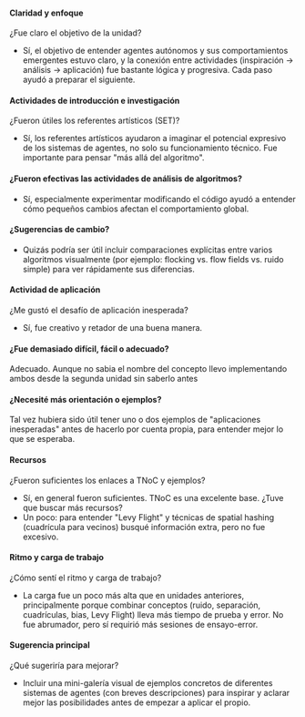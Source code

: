#### Claridad y enfoque
¿Fue claro el objetivo de la unidad?
* Sí, el objetivo de entender agentes autónomos y sus comportamientos emergentes estuvo claro, y la conexión entre actividades (inspiración → análisis → aplicación) fue bastante lógica y progresiva. Cada paso ayudó a preparar el siguiente.

#### Actividades de introducción e investigación
¿Fueron útiles los referentes artísticos (SET)?
* Sí, los referentes artísticos ayudaron a imaginar el potencial expresivo de los sistemas de agentes, no solo su funcionamiento técnico. Fue importante para pensar "más allá del algoritmo".

#### ¿Fueron efectivas las actividades de análisis de algoritmos?
* Sí, especialmente experimentar modificando el código ayudó a entender cómo pequeños cambios afectan el comportamiento global.

#### ¿Sugerencias de cambio?
* Quizás podría ser útil incluir comparaciones explícitas entre varios algoritmos visualmente (por ejemplo: flocking vs. flow fields vs. ruido simple) para ver rápidamente sus diferencias.

#### Actividad de aplicación
¿Me gustó el desafío de aplicación inesperada?
* Sí, fue creativo y retador de una buena manera.

#### ¿Fue demasiado difícil, fácil o adecuado?
Adecuado. Aunque no sabia el nombre del concepto llevo implementando ambos desde la segunda unidad sin saberlo antes

#### ¿Necesité más orientación o ejemplos?
Tal vez hubiera sido útil tener uno o dos ejemplos de "aplicaciones inesperadas" antes de hacerlo por cuenta propia, para entender mejor lo que se esperaba.

#### Recursos
¿Fueron suficientes los enlaces a TNoC y ejemplos?
* Sí, en general fueron suficientes. TNoC es una excelente base.
¿Tuve que buscar más recursos?
* Un poco: para entender "Levy Flight" y técnicas de spatial hashing (cuadrícula para vecinos) busqué información extra, pero no fue excesivo.

#### Ritmo y carga de trabajo
¿Cómo sentí el ritmo y carga de trabajo?
* La carga fue un poco más alta que en unidades anteriores, principalmente porque combinar conceptos (ruido, separación, cuadrículas, bias, Levy Flight) lleva más tiempo de prueba y error.
No fue abrumador, pero sí requirió más sesiones de ensayo-error.

#### Sugerencia principal
¿Qué sugeriría para mejorar?
* Incluir una mini-galería visual de ejemplos concretos de diferentes sistemas de agentes (con breves descripciones) para inspirar y aclarar mejor las posibilidades antes de empezar a aplicar el propio.

